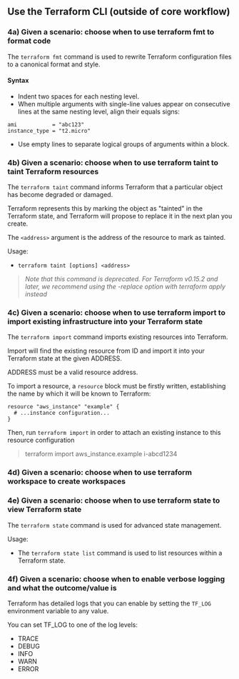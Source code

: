 ## Use the Terraform CLI (outside of core workflow)

### 4a) Given a scenario: choose when to use terraform fmt to format code

The ``terraform fmt`` command is used to rewrite Terraform configuration files to a canonical format and style.

#### Syntax

- Indent two spaces for each nesting level.
- When multiple arguments with single-line values appear on consecutive lines at the same nesting level, align their equals signs:

````hcl
ami           = "abc123"
instance_type = "t2.micro"
````

- Use empty lines to separate logical groups of arguments within a block.

### 4b)  Given a scenario: choose when to use terraform taint to taint Terraform resources

The ``terraform taint`` command informs Terraform that a particular object has become degraded or damaged.

Terraform represents this by marking the object as "tainted" in the Terraform state, and Terraform will propose to replace it in the next plan you create.

The ``<address>`` argument is the address of the resource to mark as tainted.

Usage:

- ``terraform taint [options] <address>``

> *Note that this command is deprecated. For Terraform v0.15.2 and later, we recommend using the -replace option with terraform apply instead*

### 4c) Given a scenario: choose when to use terraform import to import existing infrastructure into your Terraform state

The ``terraform import`` command imports existing resources into Terraform.

Import will find the existing resource from ID and import it into your Terraform state at the given ADDRESS.

ADDRESS must be a valid resource address.

To import a resource, a ``resource`` block must be firstly written, establishing the name by which it will be known to Terraform:

````hcl
resource "aws_instance" "example" {
  # ...instance configuration...
}
````

Then, run ``terraform import`` in order to attach an existing instance to this resource configuration

> terraform import aws_instance.example i-abcd1234

### 4d) Given a scenario: choose when to use terraform workspace to create workspaces

### 4e) Given a scenario: choose when to use terraform state to view Terraform state

The ``terraform state`` command is used for advanced state management.

Usage:

- The ``terraform state list`` command is used to list resources within a Terraform state.

### 4f) Given a scenario: choose when to enable verbose logging and what the outcome/value is

Terraform has detailed logs that you can enable by setting the ``TF_LOG`` environment variable to any value.

You can set TF_LOG to one of the log levels:

- TRACE
- DEBUG
- INFO
- WARN
- ERROR
